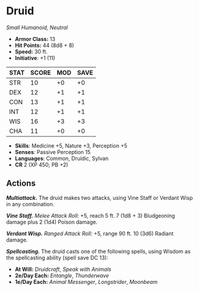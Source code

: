 # Druid

*Small Humanoid, Neutral*

- **Armor Class:** 13
- **Hit Points:** 44 (8d8 + 8)
- **Speed:** 30 ft.
- **Initiative**: +1 (11)

|STAT|SCORE|MOD|SAVE|
| --- | --- | --- | ---- |
| STR | 10 | +0 | +0 |
| DEX | 12 | +1 | +1 |
| CON | 13 | +1 | +1 |
| INT | 12 | +1 | +1 |
| WIS | 16 | +3 | +3 |
| CHA | 11 | +0 | +0 |

- **Skills**: Medicine +5, Nature +3, Perception +5
- **Senses**: Passive Perception 15
- **Languages**: Common, Druidic, Sylvan
- **CR** 2 (XP 450; PB +2)

## Actions

***Multiattack.*** The druid makes two attacks, using Vine Staff or Verdant Wisp in any combination.

***Vine Staff.*** *Melee Attack Roll:* +5, reach 5 ft. 7 (1d8 + 3) Bludgeoning damage plus 2 (1d4) Poison damage.

***Verdant Wisp.*** *Ranged Attack Roll:* +5, range 90 ft. 10 (3d6) Radiant damage.

***Spellcasting.*** The druid casts one of the following spells, using Wisdom as the spellcasting ability (spell save DC 13):

- **At Will:** *Druidcraft*, *Speak with Animals*
- **2e/Day Each:** *Entangle*, *Thunderwave*
- **1e/Day Each:** *Animal Messenger*, *Longstrider*, *Moonbeam*
